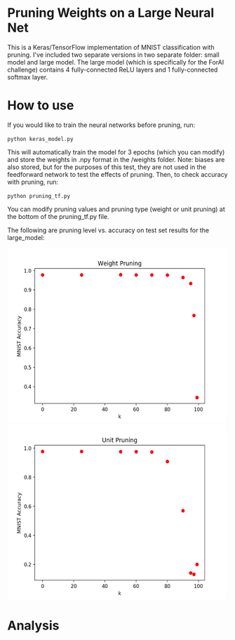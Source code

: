 # Pruning Weights on a Large Neural Net

This is a Keras/TensorFlow implementation of MNIST classification with pruning. I've included two separate versions in two separate folder: small model and large model. The large model (which is specifically for the ForAI challenge) contains 4 fully-connected ReLU layers and 1 fully-connected softmax layer.

# How to use

If you would like to train the neural networks before pruning, run:

`python keras_model.py`

This will automatically train the model for 3 epochs (which you can modify) and store the weights in .npy format in the /weights folder. Note: biases are also stored, but for the purposes of this test, they are not used in the feedforward network to test the effects of pruning. Then, to check accuracy with pruning, run:

`python pruning_tf.py`

You can modify pruning values and pruning type (weight or unit pruning) at the bottom of the pruning_tf.py file.

The following are pruning level vs. accuracy on test set results for the large_model:

<img src="/img/weight_pruning.png" alt="Usage Data" width="500" height="400"/>
<img src="/img/unit_pruning.png" alt="Usage Data" width="500" height="400"/>

# Analysis
